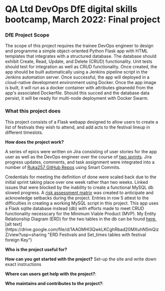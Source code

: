 # QA Ltd DevOps DfE digital skills bootcamp, March 2022: Final project

<h3>DfE Project Scope</h3>
<p>The scope of this project requires the trainee DevOps engineer to design and programme a simple object-oriented Python Flask app with HTML templates that integrates with a structured database. The database should exhibit Create, Read, Update, and Delete (CRUD) functionality. Unit tests should test for integration as well as CRUD functionality. Once created, the app should be built automatically using a Jenkins pipeline script in the Jenkins automation server. Once successful, the app will deployed in a cloud-native development environment using Docker. Once the app image is built, it will run as a docker container with attributes gleanedd from the app's associated Dockerfile. Should this succed and the database data persist, it will be ready for multi-node deployment with Docker Swarm.</p>

<h3>What this project does</h3>
<p>This project consists of a Flask webapp designed to allow users to create a list of festivals they wish to attend, and add acts to the festival lineup in different timeslots.</p>
<p><strong>How does the project work?</strong>

<p>A series of epics were written on Jira consisting of user stories for the app user as well as the DevOps engineer over the course of <a href="https://rebekah-akingbala.atlassian.net/jira/software/projects/QBAFA/boards/2/roadmap">two sprints</a>. Jira progress updates, comments, and task assignment were integrated into a number of <a href="https://rebekah-akingbala.atlassian.net/jira/software/projects/QBAFA/code">Ruka257 GitHub Repos</a> using Smart Commits.</p>
<p>Credentials for meeting the definition of done were scaled back due to the initial sprint taking place over one week rather than two weeks. Linked issues that were blocked by the inability to create a functional MySQL db slowed progress. A <a href="https://docs.google.com/spreadsheets/d/1A8KUrp5BsRaqJweXAlm7HBaXc4gdpwFKgeboT5DccEA/edit?usp=sharing">risk assessment matrix</a> was created to anticipate and acknowledge setbacks during the project. Entries in row 5 attest to the difficulties in creating a working MySQL script in this project. 
This app uses a Flask sqlite database instead (db) with efforts made to meet CRUD functionality necesscary for the Minimum Viable Product (MVP). My Entity Relationship Diagram (ERD) for the two tables in the db can be found <a href="https://drive.google.com/file/d/1AAGMHl3QwkLKCghRbad20MXuhN5mQizZ/view?usp=sharing">here.</a>
[alt text](https://drive.google.com/file/d/1AAGMHl3QwkLKCghRbad20MXuhN5mQizZ/view?usp=sharing "ERD Festivals and Set_times tables with festival foreign Key")</p>

<strong>Who is the project useful for?</strong> 

<strong>How can you get started with the project?</strong>  Set-up the site and write down exact instructions

<strong>Where can users get help with the project?</strong>:

<strong>Who maintains and contributes to the project?</strong>:
